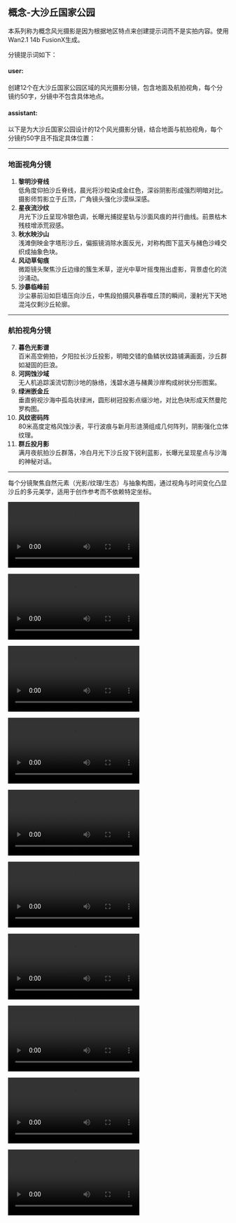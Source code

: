 ## 概念-大沙丘国家公园

本系列称为概念风光摄影是因为根据地区特点来创建提示词而不是实拍内容。使用Wan2.1 14b FusionX生成。

分镜提示词如下：

#### user:

创建12个在大沙丘国家公园区域的风光摄影分镜，包含地面及航拍视角，每个分镜约50字，分镜中不包含具体地点。

#### assistant:

以下是为大沙丘国家公园设计的12个风光摄影分镜，结合地面与航拍视角，每个分镜约50字且不指定具体位置：

---

### **地面视角分镜**
1. **黎明沙脊线**  
低角度仰拍沙丘脊线，晨光将沙粒染成金红色，深谷阴影形成强烈明暗对比。摄影师剪影立于丘顶，广角镜头强化沙漠纵深感。  
2. **星夜流沙纹**  
月光下沙丘呈现冷银色调，长曝光捕捉星轨与沙面风痕的并行曲线。前景枯木残枝增添荒寂感。  
3. **秋水映沙山**  
浅滩倒映金字塔形沙丘，偏振镜消除水面反光，对称构图下蓝天与赭色沙峰交织成抽象色块。  
4. **风动草甸痕**  
微距镜头聚焦沙丘边缘的簇生禾草，逆光中草叶摇曳拖出虚影，背景虚化的流沙涌动。  
5. **沙暴临峰前**  
沙尘暴前沿如巨墙压向沙丘，中焦段拍摄风暴吞噬丘顶的瞬间，漫射光下天地混沌仅剩沙丘轮廓。  

---

### **航拍视角分镜**
7. **暮色光影谱**  
百米高空俯拍，夕阳拉长沙丘投影，明暗交错的鱼鳞状纹路铺满画面，沙丘群如凝固的巨浪。  
8. **河网蚀沙域**  
无人机追踪溪流切割沙地的脉络，浅碧水道与赭黄沙岸构成树状分形图案。  
9. **绿洲嵌金丘**  
垂直俯视沙海中孤岛状绿洲，圆形树冠投影点缀沙地，对比色块形成天然曼陀罗构图。  
10. **风纹密码阵**  
80米高度定格风蚀沙表，平行波痕与新月形涟漪组成几何阵列，阴影强化立体纹理。  
11. **群丘投月影**  
满月夜航拍沙丘群落，冷白月光下沙丘投下锐利蓝影，长曝光呈现星点与沙海的神秘对话。  

---

每个分镜聚焦自然元素（光影/纹理/生态）与抽象构图，通过视角与时间变化凸显沙丘的多元美学，适用于创作参考而不依赖特定坐标。

<video src="https://github.com/Willian7004/media-blog/blob/main/files/202506/2025062502/Wan2.1_00023.mp4?raw=true" controls style="max-width: 100%;"></video>

<video src="https://github.com/Willian7004/media-blog/blob/main/files/202506/2025062502/Wan2.1_00024.mp4?raw=true" controls style="max-width: 100%;"></video>

<video src="https://github.com/Willian7004/media-blog/blob/main/files/202506/2025062502/Wan2.1_00028.mp4?raw=true" controls style="max-width: 100%;"></video>

<video src="https://github.com/Willian7004/media-blog/blob/main/files/202506/2025062502/Wan2.1_00029.mp4?raw=true" controls style="max-width: 100%;"></video>

<video src="https://github.com/Willian7004/media-blog/blob/main/files/202506/2025062502/Wan2.1_00032.mp4?raw=true" controls style="max-width: 100%;"></video>

<video src="https://github.com/Willian7004/media-blog/blob/main/files/202506/2025062502/Wan2.1_00033.mp4?raw=true" controls style="max-width: 100%;"></video>

<video src="https://github.com/Willian7004/media-blog/blob/main/files/202506/2025062502/Wan2.1_00034.mp4?raw=true" controls style="max-width: 100%;"></video>

<video src="https://github.com/Willian7004/media-blog/blob/main/files/202506/2025062502/Wan2.1_00036.mp4?raw=true" controls style="max-width: 100%;"></video>

<video src="https://github.com/Willian7004/media-blog/blob/main/files/202506/2025062502/Wan2.1_00038.mp4?raw=true" controls style="max-width: 100%;"></video>

<video src="https://github.com/Willian7004/media-blog/blob/main/files/202506/2025062502/Wan2.1_00039.mp4?raw=true" controls style="max-width: 100%;"></video>